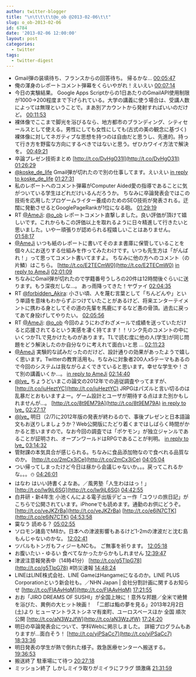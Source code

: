```yaml
---
author: twitter-blogger
title: "\n\t\t\t\t@o_ob @2013-02-06\t\t"
slug: o_ob-2013-02-06
id: 6784
date: '2013-02-06 12:00:00'
layout: post
categories:
  - twitter
tags:
  - twitter-digest
---
```


*   Gmail弾の装填待ち、フランスからの回答待ち。 帰るかな… [00:05:47](http://twitter.com/o_ob/statuses/298809654660714497)
*   俺の渾身のレポートコメント弾幕をくらいやがれ！えいえい [00:07:14](http://twitter.com/o_ob/statuses/298810017618993152)
*   今日の実験結果。 Google Apps Scriptからの1日あたりのGmailAPI使用制限が1000→200程度まで下げられている。大学の講義に使う場合は、受講人数によっては無理ということで。まあ別アカウントから発射すればいいのだけど。 [00:11:53](http://twitter.com/o_ob/statuses/298811188098260993)
*   裸体像でここまで脚光を浴びるなら、地方都市のブランディング、シティセールスとして使える。男性にしても女性にしても(古式の美の観念に基づく)裸体像に対してネガティブな思想を持つのは自由だと思うし、先進的。持って行き方を野蛮な方向にするべきではないと思う。ぜひカワイイ方法で解決を。 [00:49:21](http://twitter.com/o_ob/statuses/298820617707352064)
*   卒論プレゼン技術まとめ [http://t.co/DvHgO31I](http://t.co/DvHgO31I) [01:26:29](http://twitter.com/o_ob/statuses/298829961505153024)
*   [@koske_de_life](http://twitter.com/koske_de_life) Gmail弾が切れたので別の仕事してます。えいえい [in reply to koske_de_life](http://twitter.com/koske_de_life/statuses/298815917171814400) [01:27:31](http://twitter.com/o_ob/statuses/298830221338083329)
*   私のレポートへのコメント弾幕がComputer Aided愛の指導であることに気がついている学生はどれだけいるんだろうか。 ちなみに卒論発表会ではこの技術を応用したプロゲームライター養成のためのSEO技術が発表される。迂闊に発動させるとGooglePageRankが1位になる砲。 [01:29:19](http://twitter.com/o_ob/statuses/298830673039458306)
*   RT [@AmeJi](http://twitter.com/AmeJi): [@o_ob](http://twitter.com/o_ob) レポートコメント直撃しました。良い評価が頂けて嬉しいです。これからもこの評価以上を取れるように日々精進して行きたいと思いました。いやー頑張りが認められる程嬉しいことはありません。 [01:58:17](http://twitter.com/o_ob/statuses/298837964719546369)
*   [@AmeJi](http://twitter.com/AmeJi) いつも紙のレポートに書いてそのまま書庫に保管していることを個々人にお送りする仕組みを作ってみたわけです。いつも先生方は「がんばれ！」って思ってコメント書いてますよ。 ちなみに他の方へのコメント（の片鱗）はこちら。 [http://t.co/E2TECmW0](http://t.co/E2TECmW0) [in reply to AmeJi](http://twitter.com/AmeJi/statuses/298837666928156672) [02:01:09](http://twitter.com/o_ob/statuses/298838685821042689)
*   ちなみにGmail弾が切れたので学籍番号うしろの20件は12時間後ぐらいに送ります。もう深夜だしな…。 あっ雨降ってきた！ヤヴァイ [02:04:35](http://twitter.com/o_ob/statuses/298839549772185601)
*   RT [@forbidden_Akira](http://twitter.com/forbidden_Akira): 小さい頃、人を蔑む言葉として「ちんどんや」という単語を意味もわからずぶつけていたことがあるけど、将来エンターテイメントに携わる身としてその道の先輩を馬鹿にするなど愚の骨頂。過去に戻ってあて身投げしてやりたい。 [02:05:56](http://twitter.com/o_ob/statuses/298839889435324420)
*   RT [@AmeJi](http://twitter.com/AmeJi): [@o_ob](http://twitter.com/o_ob) 今回のようにわざわざメールで成績を送っていただけると応援されてるという実感を凄く持てます！！リンク先のコメントの中にいくつかTLで見かけたものがあります。TLで読む度に他の人(学生)が同じ問題をどう解決したのか自分なりに考えれて面白いと思 ... [02:11:23](http://twitter.com/o_ob/statuses/298841260305833985)
*   [@AmeJi](http://twitter.com/AmeJi) 実験的な試みだったのだけど、設計通りの効果があったようで嬉しく思います。Twitterの教育活用も。ちなみに対象者200人x5テーマもあるので今回のシステムは我ながらよくできていると思います。幸せな学生や！さて別の講義いくか...。 [in reply to AmeJi](http://twitter.com/AmeJi/statuses/298840956852121600) [02:14:40](http://twitter.com/o_ob/statuses/298842087112187905)
*   [@lye_](http://twitter.com/lye_) ちょうどいまこの論文の2012年での追従調査やってますが、 [http://t.co/iuHeztYC](http://t.co/iuHeztYC) JRPGはパズルと言い切るのは乱暴だとおもいますよー。ゲーム設計とユーザが期待する点はまた別かもしれませんが…。 [http://t.co/8t9EM79A](http://t.co/8t9EM79A) [in reply to lye_](http://twitter.com/lye_/statuses/298843577298079744) [02:27:17](http://twitter.com/o_ob/statuses/298845263420866560)
*   [@lye_](http://twitter.com/lye_) 明日（2/7)に2012年版の発表が終わるので、事後プレゼンと日本語論文もお送りしましょうか？Web公開版にたどり着くまではしばらく時間がかかると思いますので。なお今回の調査では「ポケモン」が独立ジャンルであることが証明され、オープンワールドはRPGであることが判明。 [in reply to lye_](http://twitter.com/lye_/statuses/298851167973302272) [03:14:32](http://twitter.com/o_ob/statuses/298857154054586369)
*   管財課の本気具合が感じられる。ちなみに食品添加物なので食べれる品質なのか。 [http://t.co/2mCx3iCe](http://t.co/2mCx3iCe) [04:05:04](http://twitter.com/o_ob/statuses/298869867682086912)
*   つい帰ってしまったけど今日は昼から会議じゃないか。。。戻ってこれるかな。。。⛄ [04:26:01](http://twitter.com/o_ob/statuses/298875143634178049)
*   はなわ はいい詩書くよなあ。／風男塾「人生わははっ！」 [http://t.co/lw9jL6SG](http://t.co/lw9jL6SG) [04:42:55](http://twitter.com/o_ob/statuses/298879397182722049)
*   白井研・新4年生 小池くんによる電子出版デビュー作「ユウリの旅日記」がこちらで公開されています。iPhoneでも読めます。通勤のお供にどうぞ。 [http://t.co/veJKZrBa](http://t.co/veJKZrBa) [http://t.co/e6iN7CTK](http://t.co/e6iN7CTK) [04:53:58](http://twitter.com/o_ob/statuses/298882175112200192)
*   霙なう 読める？ [05:02:55](http://twitter.com/o_ob/statuses/298884428711743489)
*   ソロモン諸島でM8か。日本への津波影響もあるけど1-2mの津波だと沈む島もんじゃないのかな。 [12:02:41](http://twitter.com/o_ob/statuses/298990065705680896)
*   ツバルもトンガもフィジーもNCも。 ご無事を祈ります。 [12:05:18](http://twitter.com/o_ob/statuses/298990723246727168)
*   お腹いたい・ゆるい 食べてなかったからかもしれません [12:39:47](http://twitter.com/o_ob/statuses/298999402259955712)
*   津波注意報発表中（14時41分） [http://t.co/g5TIpG78](http://t.co/g5TIpG78) #防災速報 [14:48:24](http://twitter.com/o_ob/statuses/299031769448075264)
*   LINEはLINE株式会社、LINE GameはHangameになるのか。LINE PLUS Corporationという新会社も。／NHN Japan | 会社分割計画に関するお知らせ [http://t.co/FIAAvHqM](http://t.co/FIAAvHqM) [17:21:55](http://twitter.com/o_ob/statuses/299070403630997504)
*   おお「JIRO DREAMS OF SUSHI」が全国上映に！意外な邦題／全米で絶賛を浴びた、異例の大ヒット映画！　「二郎は鮨の夢を見る」2013年2月2日(土)より ヒューマントラストシネマ有楽町、ユーロスペースほか 全国 順次公開 [http://t.co/aN3WzJfW](http://t.co/aN3WzJfW) [17:24:20](http://twitter.com/o_ob/statuses/299071013839314944)
*   明日の卒論発表会について、学科Webに掲示しました。 詳細プログラムもありますが…面白そう！ [http://t.co/yiPSaCc7](http://t.co/yiPSaCc7) [18:33:36](http://twitter.com/o_ob/statuses/299088442824986625)
*   明日発表の学生が熱で倒れた様子。救急医療センターへ搬送する。 [19:36:53](http://twitter.com/o_ob/statuses/299104369381629952)
*   搬送終了 駐車場にて待つ [20:27:18](http://twitter.com/o_ob/statuses/299117059411959809)
*   ミッション終了 しかしミイラ取りがミイラにフラグ 頭激痛 [21:31:59](http://twitter.com/o_ob/statuses/299133333990948864)